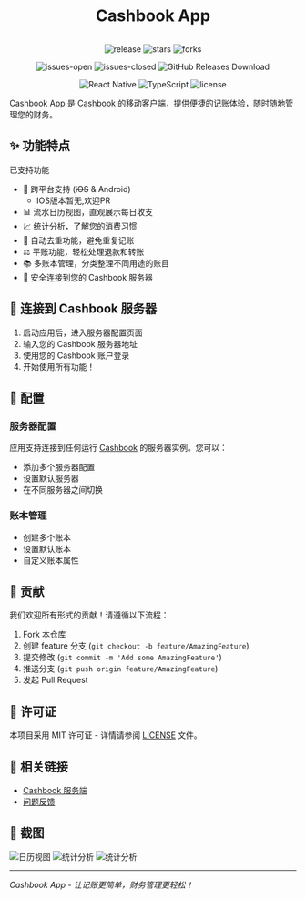 <div align="center" style="display:flex;align-items:center;justify-content:center;">
<h1>Cashbook App</h1>
</div>
<p align="center">
  <img alt="release" src="https://img.shields.io/github/v/release/houxiaoyi0722/cashbook_app?include_prereleases" />
  <img alt="stars" src="https://img.shields.io/github/stars/houxiaoyi0722/cashbook_app" />
  <img alt="forks" src="https://img.shields.io/github/forks/houxiaoyi0722/cashbook_app" />
</p>
<p align="center">
  <img alt="issues-open" src="https://img.shields.io/github/issues/houxiaoyi0722/cashbook_app?color=important" />
  <img alt="issues-closed" src="https://img.shields.io/github/issues-closed/houxiaoyi0722/cashbook_app?color=green" />
  <img alt="GitHub Releases Download" src="https://img.shields.io/github/downloads/houxiaoyi0722/cashbook_app/total.svg" />
</p>

<p align="center">
  <img alt="React Native" src="https://img.shields.io/badge/React%20Native-v0.78-blue.svg" />
  <img alt="TypeScript" src="https://img.shields.io/badge/TypeScript-v5.0-blue.svg" />
  <img alt="license" src="https://img.shields.io/github/license/houxiaoyi0722/cashbook_app" />
</p>

Cashbook App 是 [Cashbook](https://github.com/dingdangdog/cashbook) 的移动客户端，提供便捷的记账体验，随时随地管理您的财务。

## ✨ 功能特点
已支持功能
- 📱 跨平台支持 (~~iOS~~ & Android)
  - IOS版本暂无,欢迎PR
- 📊 流水日历视图，直观展示每日收支
- 📈 统计分析，了解您的消费习惯
- 🔄 自动去重功能，避免重复记账
- ⚖️ 平账功能，轻松处理退款和转账
- 📚 多账本管理，分类整理不同用途的账目
- 🔐 安全连接到您的 Cashbook 服务器

## 📱 连接到 Cashbook 服务器

1. 启动应用后，进入服务器配置页面
2. 输入您的 Cashbook 服务器地址
3. 使用您的 Cashbook 账户登录
4. 开始使用所有功能！

## 🔧 配置

### 服务器配置

应用支持连接到任何运行 [Cashbook](https://github.com/dingdangdog/cashbook) 的服务器实例。您可以：

- 添加多个服务器配置
- 设置默认服务器
- 在不同服务器之间切换

### 账本管理

- 创建多个账本
- 设置默认账本
- 自定义账本属性

## 🤝 贡献

我们欢迎所有形式的贡献！请遵循以下流程：
1. Fork 本仓库
2. 创建 feature 分支 (`git checkout -b feature/AmazingFeature`)
3. 提交修改 (`git commit -m 'Add some AmazingFeature'`)
4. 推送分支 (`git push origin feature/AmazingFeature`)
5. 发起 Pull Request
## 📄 许可证

本项目采用 MIT 许可证 - 详情请参阅 [LICENSE](LICENSE) 文件。

## 🔗 相关链接

- [Cashbook 服务端](https://github.com/dingdangdog/cashbook)
- [问题反馈](https://github.com/houxiaoyi0722/cashbook_app/issues)

## 📸 截图

![日历视图](screenshots/calendar.png)
![统计分析](screenshots/statistics.png)
![统计分析](screenshots/statistics2.png)

---

*Cashbook App - 让记账更简单，财务管理更轻松！*
